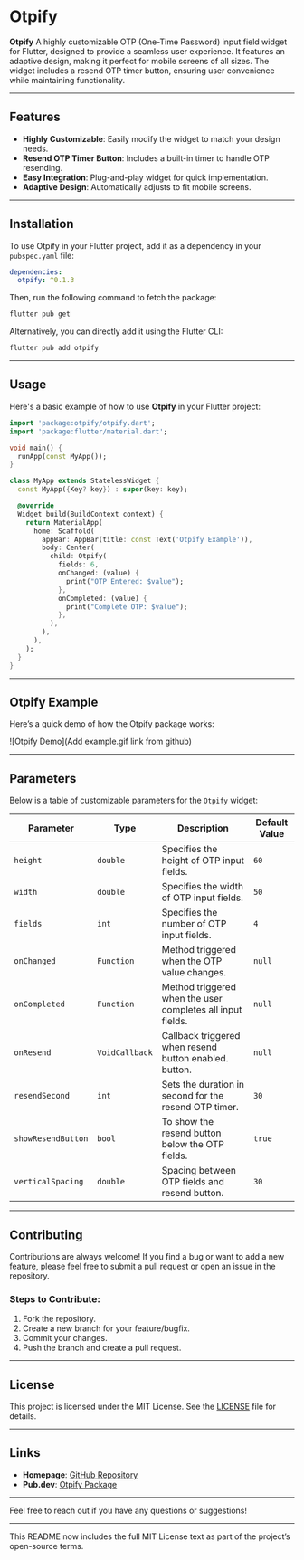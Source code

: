 
# Otpify  

**Otpify** A highly customizable OTP (One-Time Password) input field widget for Flutter, designed to provide a seamless user experience. It features an adaptive design, making it perfect for mobile screens of all sizes. The widget includes a resend OTP timer button, ensuring user convenience while maintaining functionality.

---

## Features  

- **Highly Customizable**: Easily modify the widget to match your design needs.  
- **Resend OTP Timer Button**: Includes a built-in timer to handle OTP resending.  
- **Easy Integration**: Plug-and-play widget for quick implementation.  
- **Adaptive Design**: Automatically adjusts to fit mobile screens.  

---

## Installation  

To use Otpify in your Flutter project, add it as a dependency in your `pubspec.yaml` file:  

```yaml  
dependencies:  
  otpify: ^0.1.3  
```  

Then, run the following command to fetch the package:  

```bash  
flutter pub get  
```  

Alternatively, you can directly add it using the Flutter CLI:  

```bash  
flutter pub add otpify  
```  

---

## Usage  

Here's a basic example of how to use **Otpify** in your Flutter project:  

```dart  
import 'package:otpify/otpify.dart';  
import 'package:flutter/material.dart';  

void main() {  
  runApp(const MyApp());  
}  

class MyApp extends StatelessWidget {  
  const MyApp({Key? key}) : super(key: key);  

  @override  
  Widget build(BuildContext context) {  
    return MaterialApp(  
      home: Scaffold(  
        appBar: AppBar(title: const Text('Otpify Example')),  
        body: Center(  
          child: Otpify(  
            fields: 6,  
            onChanged: (value) {  
              print("OTP Entered: $value");  
            },  
            onCompleted: (value) {  
              print("Complete OTP: $value");  
            },  
          ),  
        ),  
      ),  
    );  
  }  
}  
```  

---

## Otpify Example

Here’s a quick demo of how the Otpify package works:

![Otpify Demo](Add example.gif link from github)

---

## Parameters  

Below is a table of customizable parameters for the `Otpify` widget:  

| Parameter               | Type           | Description                                                        | Default Value |  
|-------------------------|----------------|--------------------------------------------------------------------|---------------| 
| `height`                | `double`       | Specifies the height of OTP input fields.                          | `60`          |  
| `width`                 | `double`       | Specifies the width of OTP input fields.                           | `50`          |  
| `fields`                | `int`          | Specifies the number of OTP input fields.                          | `4`           |  
| `onChanged`             | `Function`     | Method triggered when the OTP value changes.                       | `null`        |  
| `onCompleted`           | `Function`     | Method triggered when the user completes all input fields.         | `null`        |  
| `onResend`              | `VoidCallback` | Callback triggered when resend button enabled. button.             | `null`        |  
| `resendSecond`          | `int`          | Sets the duration in second for the resend OTP timer.              | `30`          |  
| `showResendButton`      | `bool`         | To show the resend button below the OTP fields.                    | `true`        |  
| `verticalSpacing`       | `double`       | Spacing between OTP fields and resend button.                      | `30`          |  


---

## Contributing  

Contributions are always welcome! If you find a bug or want to add a new feature, please feel free to submit a pull request or open an issue in the repository.  

### Steps to Contribute:  
1. Fork the repository.  
2. Create a new branch for your feature/bugfix.  
3. Commit your changes.  
4. Push the branch and create a pull request.  

---

## License  

This project is licensed under the MIT License. See the [LICENSE](https://github.com/mibra-heem/otpify/blob/main/LICENSE) file for details.  

---

## Links  

- **Homepage**: [GitHub Repository](https://github.com/mibra-heem/otpify)  
- **Pub.dev**: [Otpify Package](https://pub.dev/packages/otpify)  

---

Feel free to reach out if you have any questions or suggestions!  

---

This README now includes the full MIT License text as part of the project’s open-source terms.
